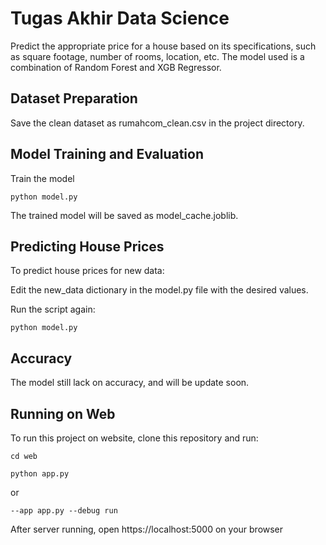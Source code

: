 # Tugas Akhir Data Science
Predict the appropriate price for a house based on its specifications, such as square footage, number of rooms, location, etc. The model used is a combination of Random Forest and XGB Regressor.

## Dataset Preparation

Save the clean dataset as rumahcom_clean.csv in the project directory.

## Model Training and Evaluation

Train the model

`python model.py`

The trained model will be saved as model_cache.joblib.

## Predicting House Prices

To predict house prices for new data:

Edit the new_data dictionary in the model.py file with the desired values.

Run the script again:

`python model.py`

## Accuracy

The model still lack on accuracy, and will be update soon.

## Running on Web

To run this project on website, clone this repository and run:

`cd web`

`python app.py`

or

`--app app.py --debug run`

After server running, open https://localhost:5000 on your browser
